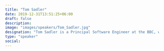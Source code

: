 ```yaml
---
title: "Tom Sadler"
date: 2019-12-31T13:51:25+06:00
draft: false
description:
image: "images/speakers/Tom_Sadler.jpg"
designation: "Tom Sadler is a Principal Software Engineer at the BBC, working with a number of teams on open source and InnerSource practices, and a regular conference speaker. He is also a Member and Assistant Treasurer of the InnerSource Commons Foundation."
type: "speaker"
social:
---
```


